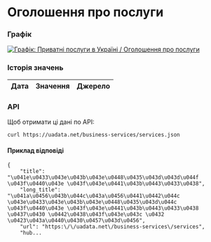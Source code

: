 # Оголошення про послуги
### Графік
[ ![Графік: Приватні послуги в Україні / Оголошення про послуги](https://uadata.net/screen?459249&u=%2Fbusiness-services%2Fservices) ](https://uadata.net/business-services/services)

### Історія значень
| Дата | Значення | Джерело |
|---|---|---|
### API
Щоб отримати ці дані по API:
```
curl https://uadata.net/business-services/services.json
```
#### Приклад відповіді 
```
{
    "title": "\u041e\u0433\u043e\u043b\u043e\u0448\u0435\u043d\u043d\u044f \u043f\u0440\u043e \u043f\u043e\u0441\u043b\u0443\u0433\u0438",
    "long_title": "\u041a\u0456\u043b\u044c\u043a\u0456\u0441\u0442\u044c \u043e\u0433\u043e\u043b\u043e\u0448\u0435\u043d\u044c \u043f\u0440\u043e \u043f\u043e\u0441\u043b\u0443\u0433\u0438 \u0437\u0430 \u0442\u0438\u043f\u043e\u043c \u0432 \u0423\u043a\u0440\u0430\u0457\u043d\u0456",
    "url": "https:\/\/uadata.net\/business-services\/services",
    "hub...
```